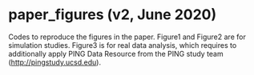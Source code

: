 # paper_figures (v2, June 2020)
Codes to reproduce the figures in the paper.
Figure1 and Figure2 are for simulation studies. 
Figure3 is for real data analysis, which requires to additionally apply PING Data Resource from the PING study team (http://pingstudy.ucsd.edu). 
